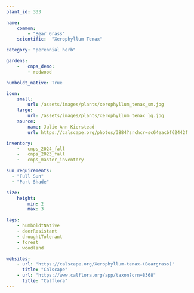 ```yaml
---
plant_id: 333 

name: 
    common: 
        - "Bear Grass"  
    scientific:  "Xerophyllum Tenax"   

category: "perennial herb"

gardens:  
    -   cnps_demo:
        - redwood

humboldt_native: True

icon: 
    small: 
        url: /assets/images/plants/xerophyllum_tenax_sm.jpg 
    large: 
        url: /assets/images/plants/xerophyllum_tenax_lg.jpg 
    source: 
        name: Julie Ann Kierstead 
        url: https://calscape.org/photos/3884?srchcr=sc64eacbf62442f 

inventory: 
    -   cnps_2024_fall
    -   cnps_2023_fall
    -   cnps_master_inventory

sun_requirements:
  - "Full Sun"
  - "Part Shade"

size:
    height: 
        min: 2 
        max: 3

tags:
    - humboldtNative
    - deerResistant
    - droughtTolerant
    - forest
    - woodland

websites:
    - url: "https://calscape.org/Xerophyllum-tenax-(Beargrass)" 
      title: "Calscape"
    - url: "https://www.calflora.org/app/taxon?crn=8368"
      title: "Calflora"
---
```


